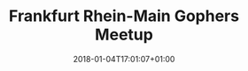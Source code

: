 ---
title: Frankfurt Rhein-Main Gophers Meetup
country: ger
city: Frankfurt
date: 2018-01-04T17:01:07+01:00
website: https://www.meetup.com/gophers-frm/
---